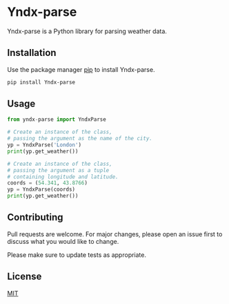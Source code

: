 # Yndx-parse

Yndx-parse is a Python library for parsing weather data.

## Installation

Use the package manager [pip](https://pip.pypa.io/en/stable/) to install Yndx-parse.

```bash
pip install Yndx-parse
```

## Usage

```python
from yndx-parse import YndxParse

# Create an instance of the class,
# passing the argument as the name of the city.
yp = YndxParse('London')
print(yp.get_weather())

# Create an instance of the class,
# passing the argument as a tuple
# containing longitude and latitude.
coords = (54.341, 43.8766)
yp = YndxParse(coords)
print(yp.get_weather())
```

## Contributing

Pull requests are welcome. For major changes, please open an issue first
to discuss what you would like to change.

Please make sure to update tests as appropriate.

## License

[MIT](https://choosealicense.com/licenses/mit/)
